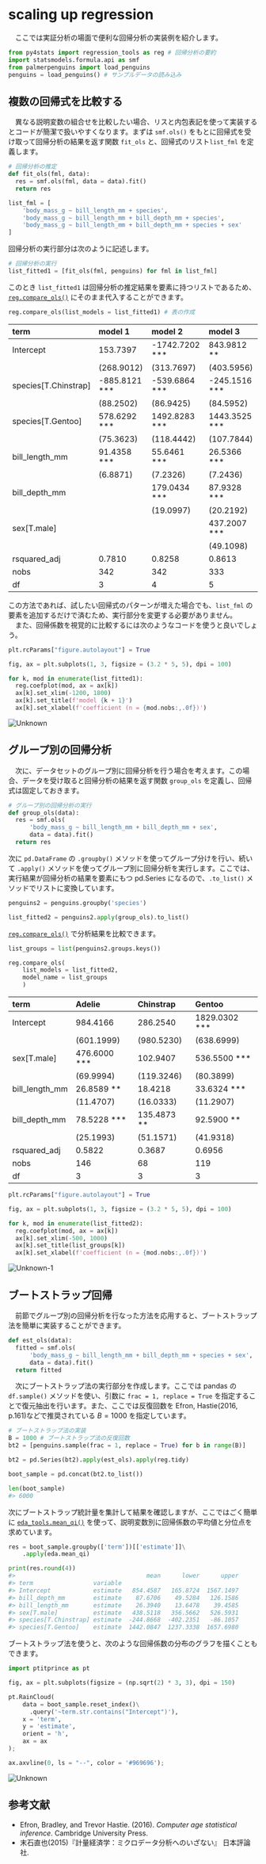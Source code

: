 # scaling up regression

　ここでは実証分析の場面で便利な回帰分析の実装例を紹介します。

``` python
from py4stats import regression_tools as reg # 回帰分析の要約
import statsmodels.formula.api as smf
from palmerpenguins import load_penguins
penguins = load_penguins() # サンプルデータの読み込み
```

## 複数の回帰式を比較する

　異なる説明変数の組合せを比較したい場合、リスと内包表記を使って実装するとコードが簡潔で扱いやすくなります。まずは
`smf.ols()` をもとに回帰式を受け取って回帰分析の結果を返す関数 `fit_ols` と、回帰式のリスト`list_fml` を定義します。

``` python
# 回帰分析の推定
def fit_ols(fml, data):
  res = smf.ols(fml, data = data).fit()
  return res

list_fml = [
    'body_mass_g ~ bill_length_mm + species',
    'body_mass_g ~ bill_length_mm + bill_depth_mm + species',
    'body_mass_g ~ bill_length_mm + bill_depth_mm + species + sex'
]
```

回帰分析の実行部分は次のように記述します。

``` python
# 回帰分析の実行
list_fitted1 = [fit_ols(fml, penguins) for fml in list_fml]
```

このとき `list_fitted1` は回帰分析の推定結果を要素に持つリストであるため、[`reg.compare_ols()`](https://github.com/Hirototensho/Py4Stats/blob/main/man/compare_ols.md) にそのまま代入することができます。

``` python
reg.compare_ols(list_models = list_fitted1) # 表の作成
```

| term                 | model 1       | model 2        | model 3       |
|:---------------------|:--------------|:---------------|:--------------|
| Intercept            | 153.7397      | -1742.7202 *** | 843.9812 **   |
|                      | (268.9012)    | (313.7697)     | (403.5956)    |
| species[T.Chinstrap] | -885.8121 *** | -539.6864 ***  | -245.1516 *** |
|                      | (88.2502)     | (86.9425)      | (84.5952)     |
| species[T.Gentoo]    | 578.6292 ***  | 1492.8283 ***  | 1443.3525 *** |
|                      | (75.3623)     | (118.4442)     | (107.7844)    |
| bill_length_mm       | 91.4358 ***   | 55.6461 ***    | 26.5366 ***   |
|                      | (6.8871)      | (7.2326)       | (7.2436)      |
| bill_depth_mm        |               | 179.0434 ***   | 87.9328 ***   |
|                      |               | (19.0997)      | (20.2192)     |
| sex[T.male]          |               |                | 437.2007 ***  |
|                      |               |                | (49.1098)     |
| rsquared_adj         | 0.7810        | 0.8258         | 0.8613        |
| nobs                 | 342           | 342            | 333           |
| df                   | 3             | 4              | 5             |

この方法であれば、試したい回帰式のパターンが増えた場合でも、`list_fml` の要素を追加するだけで済むため、実行部分を変更する必要がありません。  
　また、回帰係数を視覚的に比較するには次のようなコードを使うと良いでしょう。

``` python
plt.rcParams["figure.autolayout"] = True

fig, ax = plt.subplots(1, 3, figsize = (3.2 * 5, 5), dpi = 100)

for k, mod in enumerate(list_fitted1):
  reg.coefplot(mod, ax = ax[k])
  ax[k].set_xlim(-1200, 1800)
  ax[k].set_title(f'model {k + 1}')
  ax[k].set_xlabel(f'coefficient (n = {mod.nobs:,.0f})')
```
![Unknown](https://github.com/Hirototensho/Py4Stats/assets/55335752/c3971702-b97a-4679-ae9a-f5787b1443cb)

## グループ別の回帰分析

　次に、データセットのグループ別に回帰分析を行う場合を考えます。この場合、データを受け取ると回帰分析の結果を返す関数 `group_ols` を定義し、回帰式は固定しておきます。

``` python
# グループ別の回帰分析の実行
def group_ols(data):
  res = smf.ols(
      'body_mass_g ~ bill_length_mm + bill_depth_mm + sex', 
      data = data).fit()
  return res
```

次に `pd.DataFrame` の `.groupby()` メソッドを使ってグループ分けを行い、続いて `.apply()` メソッドを使ってグループ別に回帰分析を実行します。ここでは、実行結果が回帰分析の結果を要素にもつ pd.Series になるので、`.to_list()` メソッドでリストに変換しています。

``` python
penguins2 = penguins.groupby('species')

list_fitted2 = penguins2.apply(group_ols).to_list()
``` 

[`reg.compare_ols()`](https://github.com/Hirototensho/Py4Stats/blob/main/man/compare_ols.md) で分析結果を比較できます。

``` python
list_groups = list(penguins2.groups.keys())

reg.compare_ols(
    list_models = list_fitted2,
    model_name = list_groups
    )
```
| term           | Adelie       | Chinstrap   | Gentoo        |
|:---------------|:-------------|:------------|:--------------|
| Intercept      | 984.4166     | 286.2540    | 1829.0302 *** |
|                | (601.1999)   | (980.5230)  | (638.6999)    |
| sex[T.male]    | 476.6000 *** | 102.9407    | 536.5500 ***  |
|                | (69.9994)    | (119.3246)  | (80.3899)     |
| bill_length_mm | 26.8589 **   | 18.4218     | 33.6324 ***   |
|                | (11.4707)    | (16.0333)   | (11.2907)     |
| bill_depth_mm  | 78.5228 ***  | 135.4873 ** | 92.5900 **    |
|                | (25.1993)    | (51.1571)   | (41.9318)     |
| rsquared_adj   | 0.5822       | 0.3687      | 0.6956        |
| nobs           | 146          | 68          | 119           |
| df             | 3            | 3           | 3             |

``` python
plt.rcParams["figure.autolayout"] = True

fig, ax = plt.subplots(1, 3, figsize = (3.2 * 5, 5), dpi = 100)

for k, mod in enumerate(list_fitted2):
  reg.coefplot(mod, ax = ax[k])
  ax[k].set_xlim(-500, 1000)
  ax[k].set_title(list_groups[k])
  ax[k].set_xlabel(f'coefficient (n = {mod.nobs:,.0f})')
```
![Unknown-1](https://github.com/Hirototensho/Py4Stats/assets/55335752/abb362d3-f0f7-42d0-9dd5-8379e5c05b55)

## ブートストラップ回帰

　前節でグループ別の回帰分析を行なった方法を応用すると、ブートストラップ法を簡単に実装することができます。

```python
def est_ols(data):
  fitted = smf.ols(
      'body_mass_g ~ bill_length_mm + bill_depth_mm + species + sex',
      data = data).fit()
  return fitted
```

　次にブートストラップ法の実行部分を作成します。ここでは pandas の `df.sample()` メソッドを使い、引数に `frac = 1, replace = True` を指定することで復元抽出を行います。また、ここでは反復回数を Efron, Hastie(2016, p.161)などで推奨されている $B = 1000$ を指定しています。

```python
# ブートストラップ法の実装
B = 1000 # ブートストラップ法の反復回数
bt2 = [penguins.sample(frac = 1, replace = True) for b in range(B)]

bt2 = pd.Series(bt2).apply(est_ols).apply(reg.tidy)

boot_sample = pd.concat(bt2.to_list())

len(boot_sample)
#> 6000
```

次にブートストラップ統計量を集計して結果を確認しますが、ここではごく簡単に [`eda_tools.mean_qi()`](https://github.com/Hirototensho/Py4Stats/blob/main/man/point_range.md) を使って、説明変数別に回帰係数の平均値と分位点を求めています。

```python
res = boot_sample.groupby(['term'])[['estimate']]\
    .apply(eda.mean_qi)

print(res.round(4))
#>                                     mean      lower      upper
#> term                 variable                                 
#> Intercept            estimate   854.4587   165.8724  1567.1497
#> bill_depth_mm        estimate    87.6706    49.5284   126.1586
#> bill_length_mm       estimate    26.3940    13.6478    39.4585
#> sex[T.male]          estimate   438.5118   356.5662   526.5931
#> species[T.Chinstrap] estimate  -244.8668  -402.2351   -86.1057
#> species[T.Gentoo]    estimate  1442.0847  1237.3338  1657.6980
```

ブートストラップ法を使うと、次のような回帰係数の分布のグラフを描くこともできます。

```python
import ptitprince as pt

fig, ax = plt.subplots(figsize = (np.sqrt(2) * 3, 3), dpi = 150)

pt.RainCloud(
    data = boot_sample.reset_index()\
      .query('~term.str.contains("Intercept")'),
    x = 'term',
    y = 'estimate',
    orient = 'h',
    ax = ax
);

ax.axvline(0, ls = "--", color = '#969696');
```
![Unknown](https://github.com/Hirototensho/Py4Stats/assets/55335752/d71e6dfb-2bfd-4c8e-862a-da4e25a4c158)

## 参考文献

- Efron, Bradley, and Trevor Hastie. (2016). *Computer age statistical inference*. Cambridge University Press.
- 末石直也(2015)『計量経済学：ミクロデータ分析へのいざない』 日本評論社.
